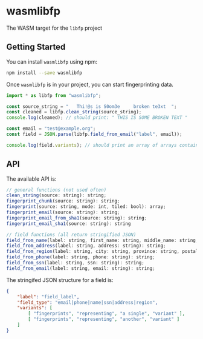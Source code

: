 # wasmlibfp
The WASM target for the `libfp` project

## Getting Started
You can install `wasmlibfp` using npm:

```bash
npm install --save wasmlibfp
```

Once `wasmlibfp` is in your project, you can start fingerprinting data.

```javascript
import * as libfp from "wasmlibfp";

const source_string = "   Thi!@s is S0om3e     broken te3xt  ";
const cleaned = libfp.clean_string(source_string);
console.log(cleaned); // should print: " THIS IS SOME BROKEN TEXT "

const email = "test@example.org";
const field = JSON.parse(libfp.field_from_email("label", email));

console.log(field.variants); // should print an array of arrays containing two fingerprints.
```

## API
The available API is:

```javascript
// general functions (not used often)
clean_string(source: string): string;
fingerprint_chunk(source: string): string;
fingerprint(source: string, mode: int, tiled: bool): array;
fingerprint_email(source: string): string;
fingerprint_email_from_sha1(source: string): string;
fingerprint_email_sha1(source: string): string

// field functions (all return stringified JSON)
field_from_name(label: string, first_name: string, middle_name: string, last_name: string): string;
field_from_address(label: string, address: string): string;
field_from_region(label: string, city: string, province: string, postal_code: string): string;
field_from_phone(label: string, phone: string): string;
field_from_ssn(label: string, ssn: string): string;
field_from_email(label: string, email: string): string;
```

The stringifed JSON structure for a field is:

```json
{
	"label": "field_label",
	"field_type": "email|phone|name|ssn|address|region",
	"variants": [
		[ "fingerprints", "representing", "a single", "variant" ],
		[ "fingerprints", "representing", "another", "variant" ]
	]
}
```
